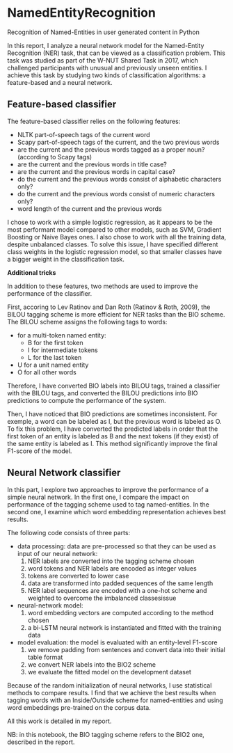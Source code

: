 # NamedEntityRecognition
Recognition of Named-Entities in user generated content in Python

In this report, I analyze a neural network model for the Named-Entity Recognition (NER) task, that can be viewed as a classification problem. This task was studied as part of the W-NUT Shared Task in 2017, which challenged participants with unusual and previously unseen entities. I achieve this task by studying two kinds of classification algorithms: a feature-based and a neural network.

## Feature-based classifier
The feature-based classifier relies on the following features:
  - NLTK part-of-speech tags of the current word
  - Scapy part-of-speech tags of the current, and the two previous words
  - are the current and the previous words tagged as a proper noun? (according to Scapy tags)
  - are the current and the previous words in title case?
  - are the current and the previous words in capital case?
  - do the current and the previous words consist of alphabetic characters only?
  - do the current and the previous words consist of numeric characters only?
  - word length of the current and the previous words

I chose to work with a simple logistic regression, as it appears to be the most performant model compared to other models, such as SVM, Gradient Boosting or Naive Bayes ones. I also chose to work with all the training data, despite unbalanced classes. To solve this issue, I have specified different class weights in the logistic regression model, so that smaller classes have a bigger weight in the classification task.

**Additional tricks**

In addition to these features, two methods are used to improve the performance of the classifier. 

First, accoring to Lev Ratinov and Dan Roth (Ratinov  & Roth, 2009), the BILOU tagging scheme is more efficient for NER tasks than the BIO scheme. The BILOU scheme assigns the following tags to words:
  - for a multi-token named entity:
    - B for the first token
    - I for intermediate tokens
    - L for the last token
  - U for a unit named entity
  - O for all other words

Therefore, I have converted BIO labels into BILOU tags, trained a classifier with the BILOU tags, and converted the BILOU predictions into BIO predictions to compute the performance of the system.

Then, I have noticed that BIO predictions are sometimes inconsistent. For exemple, a word can be labeled as I, but the previous word is labeled as O. To fix this problem, I have converted the predicted labels in order that the first token of an entity is labeled as B and the next tokens (if they exist) of the same entity is labeled as I. This method significantly improve the final F1-score of the model.


## Neural Network classifier
In this part, I explore two approaches to improve the performance of a simple neural network. In the first one, I compare the impact on performance of the tagging scheme used to tag named-entities. In the second one, I examine which word embedding representation achieves best results. 

The following code consists of three parts:
  - data processing: data are pre-processed so that they can be used as input of our neural network:
      1. NER labels are converted into the tagging scheme chosen
      2. word tokens and NER labels are encoded as integer values
      3. tokens are converted to lower case
      4. data are transformed into padded sequences of the same length
      5. NER label sequences are encoded with a one-hot scheme and weighted to overcome the imbalanced classesissue
  - neural-network model: 
      1. word embedding vectors are computed according to the method chosen
      2. a bi-LSTM neural network is instantiated and fitted with the training data
  - model evaluation: the model is evaluated with an entity-level F1-score
      1. we remove padding from sentences and convert data into their initial table format 
      2. we convert NER labels into the BIO2 scheme
      3. we evaluate the fitted model on the development dataset

Because of the random initialization of neural networks, I use statistical methods to compare results. I find that we achieve the best results when tagging words with an Inside/Outside scheme for named-entities and using word embeddings pre-trained on the corpus data.

All this work is detailed in my report.

NB: in this notebook, the BIO tagging scheme refers to the BIO2 one, described in the report.
